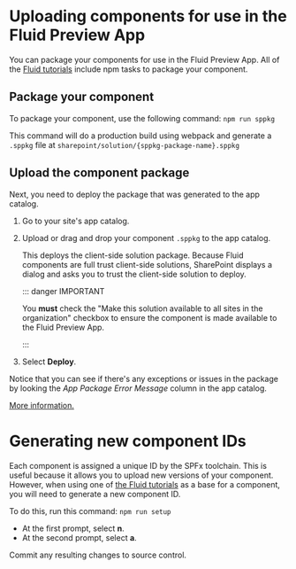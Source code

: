 # Uploading components for use in the Fluid Preview App

You can package your components for use in the Fluid Preview App. All of the [Fluid tutorials](../examples/README.md)
include npm tasks to package your component.

## Package your component

To package your component, use the following command: `npm run sppkg`

This command will do a production build using webpack and generate a `.sppkg` file at
`sharepoint/solution/{sppkg-package-name}.sppkg`

## Upload the component package

Next, you need to deploy the package that was generated to the app catalog.

1. Go to your site's app catalog.
1. Upload or drag and drop your component `.sppkg` to the app catalog.

   <!-- ![Upload solution to app catalog](./upload-solution-app-catalog.png) -->

   This deploys the client-side solution package. Because Fluid components are full trust client-side solutions,
   SharePoint displays a dialog and asks you to trust the client-side solution to deploy.

   <!-- ![Trust client-side solution deployment](./sp-app-deploy-trust.png) -->

   ::: danger IMPORTANT

   You **must** check the "Make this solution available to all sites in the organization" checkbox to ensure the component
   is made available to the Fluid Preview App.

   :::
1. Select **Deploy**.

Notice that you can see if there's any exceptions or issues in the package by looking the *App Package Error Message*
column in the app catalog.

[More
information.](https://docs.microsoft.com/en-us/sharepoint/dev/spfx/web-parts/get-started/serve-your-web-part-in-a-sharepoint-page#deploy-the-helloworld-package-to-app-catalog)

# Generating new component IDs

Each component is assigned a unique ID by the SPFx toolchain. This is useful because it allows you to upload new
versions of your component. However, when using one of [the Fluid tutorials](../examples/README.md) as a base for a
component, you will need to generate a new component ID.

To do this, run this command: `npm run setup`

* At the first prompt, select **n**.
* At the second prompt, select **a**.

Commit any resulting changes to source control.
